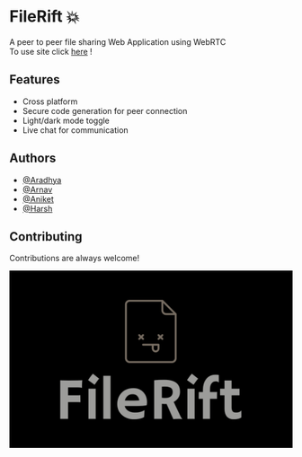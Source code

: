 
# FileRift 💥

A peer to peer file sharing Web Application using WebRTC                   
To use site click [here](https://glosse.github.io/FileRift/) !

## Features
- Cross platform
- Secure code generation for peer connection
- Light/dark mode toggle
- Live chat for communication




## Authors

- [@Aradhya](https://github.com/aradhyabob)
- [@Arnav](https://github.com/0Arnav0)
- [@Aniket](https://github.com/aniketmurkutkar)
- [@Harsh](https://github.com/glossE)


## Contributing

Contributions are always welcome!



![Logo](assets/logo/logos.png)

